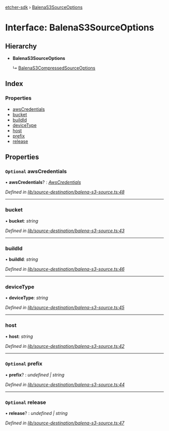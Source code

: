 [etcher-sdk](../README.md) › [BalenaS3SourceOptions](balenas3sourceoptions.md)

# Interface: BalenaS3SourceOptions

## Hierarchy

* **BalenaS3SourceOptions**

  ↳ [BalenaS3CompressedSourceOptions](balenas3compressedsourceoptions.md)

## Index

### Properties

* [awsCredentials](balenas3sourceoptions.md#optional-awscredentials)
* [bucket](balenas3sourceoptions.md#bucket)
* [buildId](balenas3sourceoptions.md#buildid)
* [deviceType](balenas3sourceoptions.md#devicetype)
* [host](balenas3sourceoptions.md#host)
* [prefix](balenas3sourceoptions.md#optional-prefix)
* [release](balenas3sourceoptions.md#optional-release)

## Properties

### `Optional` awsCredentials

• **awsCredentials**? : *[AwsCredentials](awscredentials.md)*

*Defined in [lib/source-destination/balena-s3-source.ts:48](https://github.com/balena-io-modules/etcher-sdk/blob/bd80af3/lib/source-destination/balena-s3-source.ts#L48)*

___

###  bucket

• **bucket**: *string*

*Defined in [lib/source-destination/balena-s3-source.ts:43](https://github.com/balena-io-modules/etcher-sdk/blob/bd80af3/lib/source-destination/balena-s3-source.ts#L43)*

___

###  buildId

• **buildId**: *string*

*Defined in [lib/source-destination/balena-s3-source.ts:46](https://github.com/balena-io-modules/etcher-sdk/blob/bd80af3/lib/source-destination/balena-s3-source.ts#L46)*

___

###  deviceType

• **deviceType**: *string*

*Defined in [lib/source-destination/balena-s3-source.ts:45](https://github.com/balena-io-modules/etcher-sdk/blob/bd80af3/lib/source-destination/balena-s3-source.ts#L45)*

___

###  host

• **host**: *string*

*Defined in [lib/source-destination/balena-s3-source.ts:42](https://github.com/balena-io-modules/etcher-sdk/blob/bd80af3/lib/source-destination/balena-s3-source.ts#L42)*

___

### `Optional` prefix

• **prefix**? : *undefined | string*

*Defined in [lib/source-destination/balena-s3-source.ts:44](https://github.com/balena-io-modules/etcher-sdk/blob/bd80af3/lib/source-destination/balena-s3-source.ts#L44)*

___

### `Optional` release

• **release**? : *undefined | string*

*Defined in [lib/source-destination/balena-s3-source.ts:47](https://github.com/balena-io-modules/etcher-sdk/blob/bd80af3/lib/source-destination/balena-s3-source.ts#L47)*
